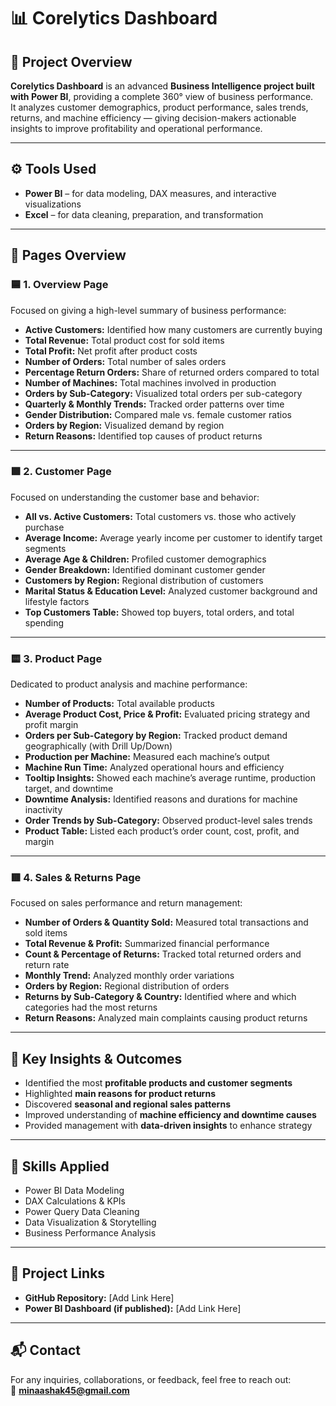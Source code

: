 # 📊 Corelytics Dashboard  

## 🔹 Project Overview  
**Corelytics Dashboard** is an advanced **Business Intelligence project built with Power BI**, providing a complete 360° view of business performance.  
It analyzes customer demographics, product performance, sales trends, returns, and machine efficiency — giving decision-makers actionable insights to improve profitability and operational performance.  

---

## ⚙️ Tools Used  
- **Power BI** – for data modeling, DAX measures, and interactive visualizations  
- **Excel** – for data cleaning, preparation, and transformation  

---

## 📁 Pages Overview  

### 🟦 **1. Overview Page**  
Focused on giving a high-level summary of business performance:  
- **Active Customers:** Identified how many customers are currently buying  
- **Total Revenue:** Total product cost for sold items  
- **Total Profit:** Net profit after product costs  
- **Number of Orders:** Total number of sales orders  
- **Percentage Return Orders:** Share of returned orders compared to total  
- **Number of Machines:** Total machines involved in production  
- **Orders by Sub-Category:** Visualized total orders per sub-category  
- **Quarterly & Monthly Trends:** Tracked order patterns over time  
- **Gender Distribution:** Compared male vs. female customer ratios  
- **Orders by Region:** Visualized demand by region  
- **Return Reasons:** Identified top causes of product returns  

---

### 🟩 **2. Customer Page**  
Focused on understanding the customer base and behavior:  
- **All vs. Active Customers:** Total customers vs. those who actively purchase  
- **Average Income:** Average yearly income per customer to identify target segments  
- **Average Age & Children:** Profiled customer demographics  
- **Gender Breakdown:** Identified dominant customer gender  
- **Customers by Region:** Regional distribution of customers  
- **Marital Status & Education Level:** Analyzed customer background and lifestyle factors  
- **Top Customers Table:** Showed top buyers, total orders, and total spending  

---

### 🟨 **3. Product Page**  
Dedicated to product analysis and machine performance:  
- **Number of Products:** Total available products  
- **Average Product Cost, Price & Profit:** Evaluated pricing strategy and profit margin  
- **Orders per Sub-Category by Region:** Tracked product demand geographically (with Drill Up/Down)  
- **Production per Machine:** Measured each machine’s output  
- **Machine Run Time:** Analyzed operational hours and efficiency  
- **Tooltip Insights:** Showed each machine’s average runtime, production target, and downtime  
- **Downtime Analysis:** Identified reasons and durations for machine inactivity  
- **Order Trends by Sub-Category:** Observed product-level sales trends  
- **Product Table:** Listed each product’s order count, cost, profit, and margin  

---

### 🟥 **4. Sales & Returns Page**  
Focused on sales performance and return management:  
- **Number of Orders & Quantity Sold:** Measured total transactions and sold items  
- **Total Revenue & Profit:** Summarized financial performance  
- **Count & Percentage of Returns:** Tracked total returned orders and return rate  
- **Monthly Trend:** Analyzed monthly order variations  
- **Orders by Region:** Regional distribution of orders  
- **Returns by Sub-Category & Country:** Identified where and which categories had the most returns  
- **Return Reasons:** Analyzed main complaints causing product returns  

---

## 🧠 Key Insights & Outcomes  
- Identified the most **profitable products and customer segments**  
- Highlighted **main reasons for product returns**  
- Discovered **seasonal and regional sales patterns**  
- Improved understanding of **machine efficiency and downtime causes**  
- Provided management with **data-driven insights** to enhance strategy  

---

## 🧩 Skills Applied  
- Power BI Data Modeling  
- DAX Calculations & KPIs  
- Power Query Data Cleaning  
- Data Visualization & Storytelling  
- Business Performance Analysis  

---

## 🔗 Project Links  
- **GitHub Repository:** [Add Link Here]  
- **Power BI Dashboard (if published):** [Add Link Here]  

---

## 📬 Contact  
For any inquiries, collaborations, or feedback, feel free to reach out:  
📧 [**minaashak45@gmail.com**](mailto:minaashak45@gmail.com)

  
